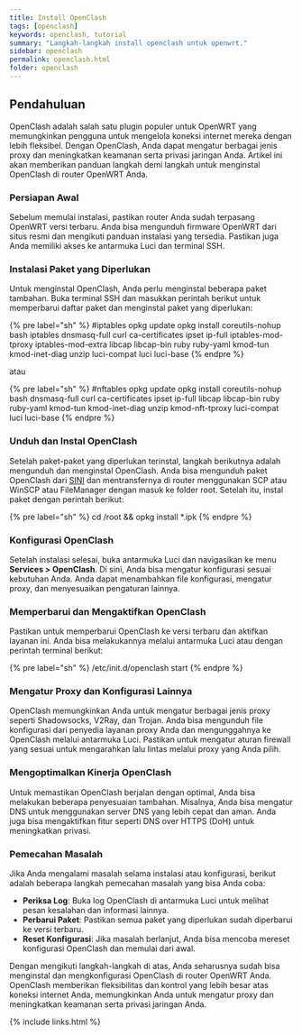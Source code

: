 ```yaml
---
title: Install OpenClash
tags: [openclash]
keywords: openclash, tutorial
summary: "Langkah-langkah install openclash untuk openwrt."
sidebar: openclash
permalink: openclash.html
folder: openclash
---
```


## Pendahuluan

OpenClash adalah salah satu plugin populer untuk OpenWRT yang memungkinkan pengguna untuk mengelola koneksi internet mereka dengan lebih fleksibel. Dengan OpenClash, Anda dapat mengatur berbagai jenis proxy dan meningkatkan keamanan serta privasi jaringan Anda. Artikel ini akan memberikan panduan langkah demi langkah untuk menginstal OpenClash di router OpenWRT Anda.

### Persiapan Awal

Sebelum memulai instalasi, pastikan router Anda sudah terpasang OpenWRT versi terbaru. Anda bisa mengunduh firmware OpenWRT dari situs resmi dan mengikuti panduan instalasi yang tersedia. Pastikan juga Anda memiliki akses ke antarmuka Luci dan terminal SSH.

### Instalasi Paket yang Diperlukan

Untuk menginstal OpenClash, Anda perlu menginstal beberapa paket tambahan. Buka terminal SSH dan masukkan perintah berikut untuk memperbarui daftar paket dan menginstal paket yang diperlukan:

{% pre label="sh" %}
#iptables
opkg update
opkg install coreutils-nohup bash iptables dnsmasq-full curl ca-certificates ipset ip-full iptables-mod-tproxy iptables-mod-extra libcap libcap-bin ruby ruby-yaml kmod-tun kmod-inet-diag unzip luci-compat luci luci-base
{% endpre %}

atau

{% pre label="sh" %}
#nftables
opkg update
opkg install coreutils-nohup bash dnsmasq-full curl ca-certificates ipset ip-full libcap libcap-bin ruby ruby-yaml kmod-tun kmod-inet-diag unzip kmod-nft-tproxy luci-compat luci luci-base
{% endpre %}

### Unduh dan Instal OpenClash

Setelah paket-paket yang diperlukan terinstal, langkah berikutnya adalah mengunduh dan menginstal OpenClash. Anda bisa mengunduh paket OpenClash dari [SINI](https://github.com/vernesong/OpenClash/releases/download/v0.46.033-beta/luci-app-openclash_0.46.033-beta_all.ipk) dan mentransfernya di router menggunakan SCP atau WinSCP atau FileManager dengan masuk ke folder root. Setelah itu, instal paket dengan perintah berikut:

{% pre label="sh" %}
cd /root && opkg install *.ipk
{% endpre %}

### Konfigurasi OpenClash
Setelah instalasi selesai, buka antarmuka Luci dan navigasikan ke menu **Services > OpenClash**. Di sini, Anda bisa mengatur konfigurasi sesuai kebutuhan Anda. Anda dapat menambahkan file konfigurasi, mengatur proxy, dan menyesuaikan pengaturan lainnya.

### Memperbarui dan Mengaktifkan OpenClash
Pastikan untuk memperbarui OpenClash ke versi terbaru dan aktifkan layanan ini. Anda bisa melakukannya melalui antarmuka Luci atau dengan perintah terminal berikut:

{% pre label="sh" %}
/etc/init.d/openclash start
{% endpre %}

### Mengatur Proxy dan Konfigurasi Lainnya

OpenClash memungkinkan Anda untuk mengatur berbagai jenis proxy seperti Shadowsocks, V2Ray, dan Trojan. Anda bisa mengunduh file konfigurasi dari penyedia layanan proxy Anda dan mengunggahnya ke OpenClash melalui antarmuka Luci. Pastikan untuk mengatur aturan firewall yang sesuai untuk mengarahkan lalu lintas melalui proxy yang Anda pilih.

### Mengoptimalkan Kinerja OpenClash
Untuk memastikan OpenClash berjalan dengan optimal, Anda bisa melakukan beberapa penyesuaian tambahan. Misalnya, Anda bisa mengatur DNS untuk menggunakan server DNS yang lebih cepat dan aman. Anda juga bisa mengaktifkan fitur seperti DNS over HTTPS (DoH) untuk meningkatkan privasi.

### Pemecahan Masalah

Jika Anda mengalami masalah selama instalasi atau konfigurasi, berikut adalah beberapa langkah pemecahan masalah yang bisa Anda coba:

- **Periksa Log**: Buka log OpenClash di antarmuka Luci untuk melihat pesan kesalahan dan informasi lainnya.
- **Perbarui Paket**: Pastikan semua paket yang diperlukan sudah diperbarui ke versi terbaru.
- **Reset Konfigurasi**: Jika masalah berlanjut, Anda bisa mencoba mereset konfigurasi OpenClash dan memulai dari awal.

Dengan mengikuti langkah-langkah di atas, Anda seharusnya sudah bisa menginstal dan mengkonfigurasi OpenClash di router OpenWRT Anda. OpenClash memberikan fleksibilitas dan kontrol yang lebih besar atas koneksi internet Anda, memungkinkan Anda untuk mengatur proxy dan meningkatkan keamanan serta privasi jaringan Anda.

{% include links.html %}